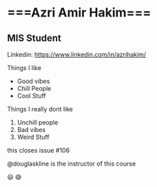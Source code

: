 # ===Azri Amir Hakim===
## MIS Student
Linkedin: https://www.linkedin.com/in/azrihakim/

Things I like
* Good vibes
* Chill People
* Cool Stuff

Things I really dont like
1. Unchill people
2. Bad vibes
3. Weird Stuff

this closes issue #106

@douglaskline is the instructor of this course

:smiley: :sweat_smile: